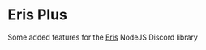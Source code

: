 # Eris Plus

Some added features for the [Eris](https://github.com/abalabahaha/eris) NodeJS Discord library
